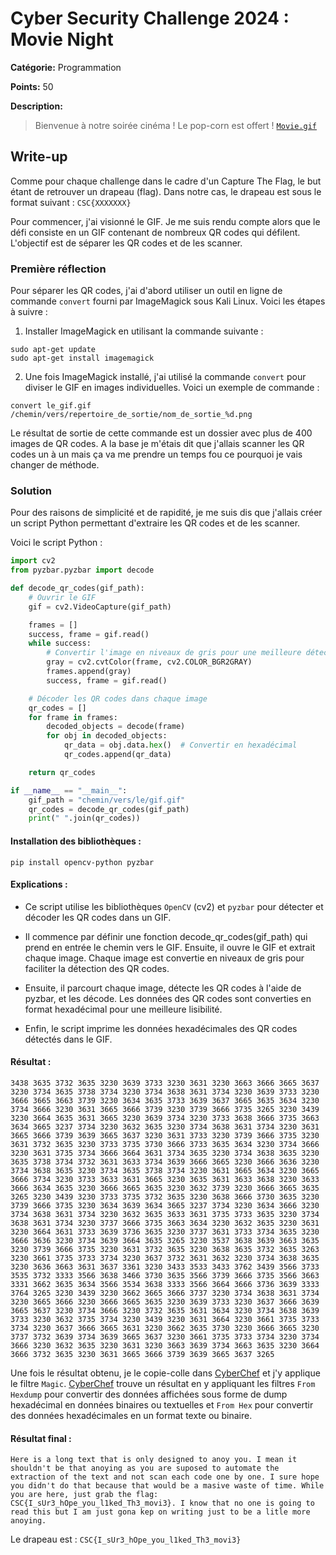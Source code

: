 # Cyber Security Challenge 2024 : Movie Night

**Catégorie:** Programmation

**Points:** 50

**Description:** 

> Bienvenue à notre soirée cinéma ! Le pop-corn est offert !
> [`Movie.gif`](Movie.gif)

## Write-up
Comme pour chaque challenge dans le cadre d'un Capture The Flag, le but étant de retrouver un drapeau (flag). Dans notre cas, le drapeau est sous le format suivant : `CSC{XXXXXXX}`

Pour commencer, j'ai visionné le GIF. Je me suis rendu compte alors que le défi consiste en un GIF contenant de nombreux QR codes qui défilent. L'objectif est de séparer les QR codes et de les scanner.

### Première réflection
Pour séparer les QR codes, j'ai d'abord utiliser un outil en ligne de commande `convert` fourni par ImageMagick sous Kali Linux. Voici les étapes à suivre :
1. Installer ImageMagick en utilisant la commande suivante :
```
sudo apt-get update
sudo apt-get install imagemagick
```
2. Une fois ImageMagick installé, j'ai utilisé la commande `convert` pour diviser le GIF en images individuelles. Voici un exemple de commande :
```
convert le_gif.gif /chemin/vers/repertoire_de_sortie/nom_de_sortie_%d.png
```
Le résultat de sortie de cette commande est un dossier avec plus de 400 images de QR codes. A la base je m'étais dit que j'allais scanner les QR codes un à un mais ça va me prendre un temps fou ce pourquoi je vais changer de méthode.

### Solution
Pour des raisons de simplicité et de rapidité, je me suis dis que j'allais créer un script Python permettant d'extraire les QR codes et de les scanner.

Voici le script Python :
```py
import cv2
from pyzbar.pyzbar import decode

def decode_qr_codes(gif_path):
    # Ouvrir le GIF
    gif = cv2.VideoCapture(gif_path)

    frames = []
    success, frame = gif.read()
    while success:
        # Convertir l'image en niveaux de gris pour une meilleure détection des QR codes
        gray = cv2.cvtColor(frame, cv2.COLOR_BGR2GRAY)
        frames.append(gray)
        success, frame = gif.read()

    # Décoder les QR codes dans chaque image
    qr_codes = []
    for frame in frames:
        decoded_objects = decode(frame)
        for obj in decoded_objects:
            qr_data = obj.data.hex()  # Convertir en hexadécimal
            qr_codes.append(qr_data)

    return qr_codes

if __name__ == "__main__":
    gif_path = "chemin/vers/le/gif.gif"
    qr_codes = decode_qr_codes(gif_path)
    print(" ".join(qr_codes))
```
#### Installation des bibliothèques :
```
pip install opencv-python pyzbar
```

#### Explications :
* Ce script utilise les bibliothèques `OpenCV` (cv2) et `pyzbar` pour détecter et décoder les QR codes dans un GIF.

* Il commence par définir une fonction decode_qr_codes(gif_path) qui prend en entrée le chemin vers le GIF. Ensuite, il ouvre le GIF et extrait chaque image. Chaque image est convertie en niveaux de gris pour faciliter la détection des QR codes.

* Ensuite, il parcourt chaque image, détecte les QR codes à l'aide de pyzbar, et les décode. Les données des QR codes sont converties en format hexadécimal pour une meilleure lisibilité.

* Enfin, le script imprime les données hexadécimales des QR codes détectés dans le GIF.

#### Résultat :
```
3438 3635 3732 3635 3230 3639 3733 3230 3631 3230 3663 3666 3665 3637 3230 3734 3635 3738 3734 3230 3734 3638 3631 3734 3230 3639 3733 3230 3666 3665 3663 3739 3230 3634 3635 3733 3639 3637 3665 3635 3634 3230 3734 3666 3230 3631 3665 3666 3739 3230 3739 3666 3735 3265 3230 3439 3230 3664 3635 3631 3665 3230 3639 3734 3230 3733 3638 3666 3735 3663 3634 3665 3237 3734 3230 3632 3635 3230 3734 3638 3631 3734 3230 3631 3665 3666 3739 3639 3665 3637 3230 3631 3733 3230 3739 3666 3735 3230 3631 3732 3635 3230 3733 3735 3730 3666 3733 3635 3634 3230 3734 3666 3230 3631 3735 3734 3666 3664 3631 3734 3635 3230 3734 3638 3635 3230 3635 3738 3734 3732 3631 3633 3734 3639 3666 3665 3230 3666 3636 3230 3734 3638 3635 3230 3734 3635 3738 3734 3230 3631 3665 3634 3230 3665 3666 3734 3230 3733 3633 3631 3665 3230 3635 3631 3633 3638 3230 3633 3666 3634 3635 3230 3666 3665 3635 3230 3632 3739 3230 3666 3665 3635 3265 3230 3439 3230 3733 3735 3732 3635 3230 3638 3666 3730 3635 3230 3739 3666 3735 3230 3634 3639 3634 3665 3237 3734 3230 3634 3666 3230 3734 3638 3631 3734 3230 3632 3635 3633 3631 3735 3733 3635 3230 3734 3638 3631 3734 3230 3737 3666 3735 3663 3634 3230 3632 3635 3230 3631 3230 3664 3631 3733 3639 3736 3635 3230 3737 3631 3733 3734 3635 3230 3666 3636 3230 3734 3639 3664 3635 3265 3230 3537 3638 3639 3663 3635 3230 3739 3666 3735 3230 3631 3732 3635 3230 3638 3635 3732 3635 3263 3230 3661 3735 3733 3734 3230 3637 3732 3631 3632 3230 3734 3638 3635 3230 3636 3663 3631 3637 3361 3230 3433 3533 3433 3762 3439 3566 3733 3535 3732 3333 3566 3638 3466 3730 3635 3566 3739 3666 3735 3566 3663 3331 3662 3635 3634 3566 3534 3638 3333 3566 3664 3666 3736 3639 3333 3764 3265 3230 3439 3230 3662 3665 3666 3737 3230 3734 3638 3631 3734 3230 3665 3666 3230 3666 3665 3635 3230 3639 3733 3230 3637 3666 3639 3665 3637 3230 3734 3666 3230 3732 3635 3631 3634 3230 3734 3638 3639 3733 3230 3632 3735 3734 3230 3439 3230 3631 3664 3230 3661 3735 3733 3734 3230 3637 3666 3665 3631 3230 3662 3635 3730 3230 3666 3665 3230 3737 3732 3639 3734 3639 3665 3637 3230 3661 3735 3733 3734 3230 3734 3666 3230 3632 3635 3230 3631 3230 3663 3639 3734 3663 3635 3230 3664 3666 3732 3635 3230 3631 3665 3666 3739 3639 3665 3637 3265
```

Une fois le résultat obtenu, je le copie-colle dans [CyberChef](https://gchq.github.io/CyberChef/) et j'y applique le filtre `Magic`. [CyberChef](https://gchq.github.io/CyberChef/) trouve un résultat en y appliquant les filtres `From Hexdump` pour convertir des données affichées sous forme de dump hexadécimal en données binaires ou textuelles et `From Hex` pour convertir des données hexadécimales en un format texte ou binaire.

#### Résultat final :
```
Here is a long text that is only designed to anoy you. I mean it shouldn't be that anoying as you are suposed to automate the extraction of the text and not scan each code one by one. I sure hope you didn't do that because that would be a masive waste of time. While you are here, just grab the flag: CSC{I_sUr3_hOpe_you_l1ked_Th3_movi3}. I know that no one is going to read this but I am just gona kep on writing just to be a litle more anoying.
```

Le drapeau est : `CSC{I_sUr3_hOpe_you_l1ked_Th3_movi3}`
